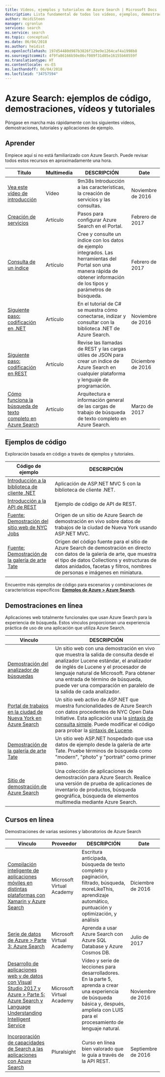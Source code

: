 ```yaml
---
title: Vídeos, ejemplos y tutoriales de Azure Search | Microsoft Docs
description: Lista fundamental de todos los vídeos, ejemplos, demostraciones y tutoriales creados para Azure Search, un servicio hospedado en la nube en Microsoft Azure.
author: HeidiSteen
manager: cgronlun
services: search
ms.service: search
ms.topic: conceptual
ms.date: 06/04/2018
ms.author: heidist
ms.openlocfilehash: 197d54480d987b3826f129e9e1264caf4a1998b8
ms.sourcegitcommit: 4f9fa86166b50e86cf089f31d85e16155b60559f
ms.translationtype: HT
ms.contentlocale: es-ES
ms.lasthandoff: 06/04/2018
ms.locfileid: "34757594"
---
```

# <a name="azure-search-code-samples-demos-videos-and-tutorials"></a>Azure Search: ejemplos de código, demostraciones, vídeos y tutoriales
Póngase en marcha más rápidamente con los siguientes vídeos, demostraciones, tutoriales y aplicaciones de ejemplo.

## <a name="learn"></a>Aprender

Empiece aquí si no está familiarizado con Azure Search. Puede revisar todos estos recursos en aproximadamente una hora.

| Título | Multimedia | DESCRIPCIÓN | Date |
|-------|-------|-------------|------|
| [Vea este vídeo de introducción](https://channel9.msdn.com/Events/Connect/2016/138) | Vídeo | 9m38s Introducción a las características, la creación de servicios y las consultas. | Noviembre de 2016 |
| [ Creación de servicios](search-get-started-portal.md) | Artículo | Pasos para configurar Azure Search en el Portal. | Febrero de 2017 |
| [Consulta de un índice](search-get-started-portal.md) | Artículo |Cree y consulte un índice con los datos de ejemplo integrados. Las herramientas del Portal son una manera rápida de obtener información de los tipos y parámetros de búsqueda. | Febrero de 2017 |
| [Siguiente paso:<br/> codificación en .NET](search-howto-dotnet-sdk.md) | Artículo |En el tutorial de C# se muestra cómo conectarse, indizar y consultar con la biblioteca .NET de Azure Search. | Noviembre de 2016 |
| [Siguiente paso:<br/> codificación en REST](search-create-index-rest-api.md) | Artículo |Revise las llamadas de REST y las cargas útiles de JSON para crear un índice de Azure Search en cualquier plataforma y lenguaje de programación. | Diciembre de 2016 |
| [Cómo funciona la búsqueda de texto completo en Azure Search](search-lucene-query-architecture.md) | Artículo | Arquitectura e información general de las cargas de trabajo de búsqueda de texto completo en Azure Search. | Marzo de 2017 |

## <a name="code-samples"></a>Ejemplos de código

Exploración basada en código a través de ejemplos y tutoriales.

| Código de ejemplo | DESCRIPCIÓN |
|-------|-------------|
| [Introducción a la biblioteca de cliente .NET](https://github.com/Azure-Samples/search-dotnet-getting-started) | Aplicación de ASP.NET MVC 5 con la biblioteca de cliente .NET. |
| [Introducción a la API de REST](https://github.com/Azure-Samples/search-rest-api-getting-started) | Ejemplo de código de API de REST. |
| [Fuente: Demostración del sitio web de NYC Jobs](https://github.com/Azure-Samples/search-dotnet-asp-net-mvc-jobs) | Origen de un sitio de Azure Search de demostración en vivo sobre datos de trabajos de la ciudad de Nueva York usando ASP.NET MVC. |
| [Fuente: Demostración de la galería de arte Tate](https://github.com/liamca/azure-search-tate-art-gallery/) | Origen del código fuente para el sitio de Azure Search de demostración en directo con datos de la galería de arte, que muestra el tipo de datos Collections y estructuras de datos anidados, facetas y filtros, nombres de personas e imágenes en miniatura.|

Encuentre más ejemplos de código para escenarios y combinaciones de características específicos: [ **Ejemplos de Azure > Azure Search**](https://github.com/azure-samples?utf8=%E2%9C%93&query=search).

## <a name="online-demos"></a>Demostraciones en línea
Aplicaciones web totalmente funcionales que usan Azure Search para la experiencia de búsqueda. Estos vínculos proporcionan una experiencia práctica de uso de una aplicación que utiliza Azure Search.

| Vínculo | DESCRIPCIÓN |
|-------|-------------|
|[Demostración del analizador de búsquedas](http://alice.unearth.ai) | Un sitio web con una demostración en vivo que muestra la salida de consulta desde el analizador Lucene estándar, el analizador de inglés de Lucene y el procesador de lenguaje natural de Microsoft. Para obtener una entrada de término de búsqueda, puede ver una comparación en paralelo de la salida de cada analizador. |
|[Portal de trabajos en la ciudad de Nueva York en Azure Search](http://aka.ms/azjobsdemo) | Un sitio web activo de ASP.NET que muestra funcionalidades de Azure Search con datos procedentes de NYC Open Data Initiative. Esta aplicación usa la [sintaxis de consulta simple](https://msdn.microsoft.com/library/azure/dn798920.aspx). Puede modificar el código para probar la [sintaxis de Lucene](https://msdn.microsoft.com/library/azure/mt589323.aspx). |
|[Demostración de la galería de arte Tate](https://rawgit.com/liamca/azure-search-tate-art-gallery/master/Demo/index.html) | Un sitio web ASP.NET hospedado que usa datos de ejemplo desde la galería de arte Tate. Pruebe términos de búsqueda como "modern", "photo" y "portrait" como primer paso.
|[Sitio de demostración de Azure Search](https://searchsamples.azurewebsites.net/#/) | Una colección de aplicaciones de demostración para Azure Search. Realice una versión de prueba de aplicaciones de inventario de productos, búsqueda geográfica, búsqueda de elementos multimedia mediante Azure Search. |

## <a name="online-courseware"></a>Cursos en línea

Demostraciones de varias sesiones y laboratorios de Azure Search

| Vínculo | Proveedor| DESCRIPCIÓN | Date
|------|-------------|------|------|
[Compilación inteligente de aplicaciones móviles en distintas plataformas con Xamarin y Azure Search](https://mva.microsoft.com/training-courses/building-intelligent-crossplatform-mobile-applications-using-xamarin-and-azure-search-16890) | Microsoft Virtual Academy | Escritura anticipada, búsqueda de texto completo y paginación, filtrado, búsqueda, moreLikeThis, aprendizaje automático, puntuación y optimización, y análisis | Diciembre de 2016 |
[Serie de datos de Azure > Parte 3: Azure Search](https://mva.microsoft.com/training-courses/data-series-platform-azure-data-services-17696) | Microsoft Virtual Academy | Aprenda a usar Azure Search con Azure SQL Database y Azure Cosmos DB. | Julio de 2017 | 
[Desarrollo de aplicaciones web y de datos con Visual Studio 2017 y Azure > Parte 5: Azure Search y Language Understanding Intelligent Service](https://mva.microsoft.com/training-courses/web-and-data-application-development-with-visual-studio-2017-and-azure-16931) | Microsoft Virtual Academy | Vídeo y serie de lecciones para desarrolladores. En la parte 5, aprenda a crear una experiencia de búsqueda básica y, después, amplíela con LUIS para el procesamiento de lenguaje natural. | Noviembre de 2016| 
[Incorporación de capacidades de Search a las aplicaciones con Azure Search](https://www.pluralsight.com/courses/azure-adding-search-abilities-apps)| Pluralsight | Curso en línea bien valorado que le guía a través de la API REST. | Septiembre de 2016  | 
